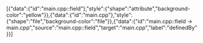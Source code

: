 [{"data":{"id":"main.cpp::field"},"style":{"shape":"attribute","background-color":"yellow"}},{"data":{"id":"main.cpp"},"style":{"shape":"file","background-color":"file"}},{"data":{"id":"main.cpp::field -> main.cpp","source":"main.cpp::field","target":"main.cpp","label":"definedBy"}}]